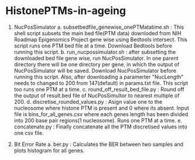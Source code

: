 # HistonePTMs-in-ageing
1. NucPosSimulator
   a. subsetbedfile_genewise_onePTMatatime.sh : This shell script subsets the main bed file(PTM data) downloded from NIH Roadmap Epigenomics Project gene wise using Bedtools intersect. This script runs one PTM bed file at a time. Download Bedtools before running this script.
   b. run_nucpossimulator.sh : after subsetting the downloaded bed file gene wise, run NucPosSimulator. In one parent directory there will be one directory per gene, in which the output of NucPosSimulator will be saved. Download NucPosSimulator before running this script. Also, after downloading a paramerter "NucLength" needs to changed to 200 from 147(default) in params.txt file. This script too runs one PTM at a time.
   c. round_off_result_bed_file.py : Round off the output of result.bed file of NucPosSimultor to nearest multiple of 200.
   d. discretise_rounded_values.py : Asign value one to the nucleosome where histone PTM is present and 0 where its absent. Input file is bins_for_all_genes.csv where each genes length has been divided into 200 base pair regions(1 nucleosome). Runs one PTM at a time.
   e. concatenate.py : Finally concatenate all the PTM discretised values into one csv file.
   
2. Bit Error Rate
   a. ber.py : Calculates the BER between two samples and plots histogram for all genes.
   
